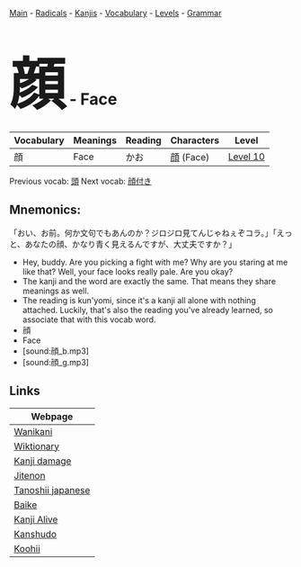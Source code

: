 <style> bigfont {font-size: 100px}</style>
[Main](../README.md) -
[Radicals](../radicals.md) -
[Kanjis](../kanjis.md) -
[Vocabulary](../vocabulary.md) -
[Levels](../levels.md) -
[Grammar](../grammar.md)
# <bigfont> 顔</bigfont> - Face 

| Vocabulary | Meanings | Reading | Characters | Level |
| --- | --- | --- | --- | --- |
| 顔 | Face | かお |  [顔](../kanjis/顔.md) (Face) | [Level 10](../levels/wk_level10.md) |

Previous vocab: [頭](頭.md) Next vocab: [顔付き](顔付き.md) 

## Mnemonics:
「おい、お前。何か文句でもあんのか？ジロジロ見てんじゃねぇぞコラ。」「えっと、あなたの顔、かなり青く見えるんですが、大丈夫ですか？」
* Hey, buddy. Are you picking a fight with me? Why are you staring at me like that? Well, your face looks really pale. Are you okay?
* The kanji and the word are exactly the same. That means they share meanings as well.
* The reading is kun'yomi, since it's a kanji all alone with nothing attached. Luckily, that's also the reading you've already learned, so associate that with this vocab word.
* 顔
* Face
* [sound:顔_b.mp3]
* [sound:顔_g.mp3]


## Links 

| Webpage |
| --- |
| [Wanikani          ](https://www.wanikani.com/kanji/顔) |
| [Wiktionary        ](https://en.wiktionary.org/wiki/顔) |
| [Kanji damage      ](http://www.kanjidamage.com/kanji/search?utf8=✓&q=顔) |
| [Jitenon           ](https://jitenon.com/kanji/顔) |
| [Tanoshii japanese ](https://www.tanoshiijapanese.com/dictionary/kanji.cfm?k=顔) |
| [Baike             ](https://baike.baidu.com/item/顔) |
| [Kanji Alive       ](https://app.kanjialive.com/顔) |
| [Kanshudo          ](https://www.kanshudo.com/searchmn?q=顔) |
| [Koohii            ](https://kanji.koohii.com/study/kanji/顔) |
